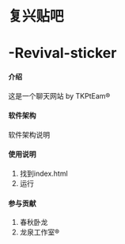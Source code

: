 #  **复兴贴吧** 

# -Revival-sticker

#### 介绍
这是一个聊天网站
by TKPtEam®

#### 软件架构
软件架构说明

#### 使用说明

1.  找到index.html
2.  运行

#### 参与贡献

1.  春秋卧龙
2.  龙泉工作室®
